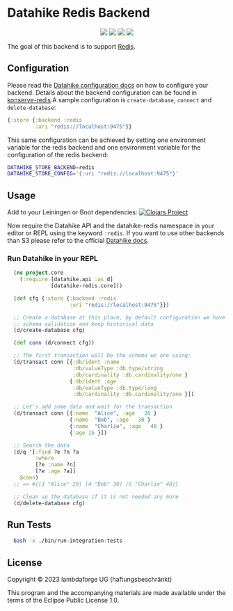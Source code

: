 # Datahike Redis Backend

<p align="center">
<a href="https://clojurians.slack.com/archives/CB7GJAN0L"><img src="https://img.shields.io/badge/clojurians%20slack-join%20channel-blueviolet"/></a>
<a href="https://clojars.org/io.replikativ/datahike-redis"> <img src="https://img.shields.io/clojars/v/io.replikativ/datahike-redis.svg" /></a>
<a href="https://circleci.com/gh/replikativ/datahike-redis"><img src="https://circleci.com/gh/replikativ/datahike-redis.svg?style=shield"/></a>
<a href="https://github.com/replikativ/datahike-redis/tree/main"><img src="https://img.shields.io/github/last-commit/replikativ/datahike-redis/main"/></a>
</p>

The goal of this backend is to support [Redis](https://redis.io).

## Configuration
Please read the [Datahike configuration docs](https://github.com/replikativ/datahike/blob/master/doc/config.md) on how to configure your backend. Details about the backend configuration can be found in [konserve-redis](https://github.com/replikativ/konserve-redis).A sample configuration is
`create-database`, `connect` and `delete-database`:
```clojure
{:store {:backend :redis
         :uri "redis://localhost:9475"}}
```
This same configuration can be achieved by setting one environment variable for the redis backend
and one environment variable for the configuration of the redis backend:
```bash
DATAHIKE_STORE_BACKEND=redis
DATAHIKE_STORE_CONFIG='{:uri "redis://localhost:9475"}'
```

## Usage
Add to your Leiningen or Boot dependencies:
[![Clojars Project](https://img.shields.io/clojars/v/io.replikativ/datahike-redis.svg)](https://clojars.org/io.replikativ/datahike-redis)

Now require the Datahike API and the datahike-redis namespace in your editor or REPL using the
keyword `:redis`. If you want to use other backends than S3 please refer to the official
[Datahike docs](https://github.com/replikativ/datahike/blob/master/doc/config.md).

### Run Datahike in your REPL
```clojure
  (ns project.core
    (:require [datahike.api :as d]
              [datahike-redis.core]))

  (def cfg {:store {:backend :redis
                    :uri "redis://localhost:9475"}})

  ;; Create a database at this place, by default configuration we have a strict
  ;; schema validation and keep historical data
  (d/create-database cfg)

  (def conn (d/connect cfg))

  ;; The first transaction will be the schema we are using:
  (d/transact conn [{:db/ident :name
                     :db/valueType :db.type/string
                     :db/cardinality :db.cardinality/one }
                    {:db/ident :age
                     :db/valueType :db.type/long
                     :db/cardinality :db.cardinality/one }])

  ;; Let's add some data and wait for the transaction
  (d/transact conn [{:name  "Alice", :age   20 }
                    {:name  "Bob", :age   30 }
                    {:name  "Charlie", :age   40 }
                    {:age 15 }])

  ;; Search the data
  (d/q '[:find ?e ?n ?a
         :where
         [?e :name ?n]
         [?e :age ?a]]
    @conn)
  ;; => #{[3 "Alice" 20] [4 "Bob" 30] [5 "Charlie" 40]}

  ;; Clean up the database if it is not needed any more
  (d/delete-database cfg)
```

## Run Tests

```bash
  bash -x ./bin/run-integration-tests
```

## License

Copyright © 2023 lambdaforge UG (haftungsbeschränkt)

This program and the accompanying materials are made available under the terms of the Eclipse Public License 1.0.
